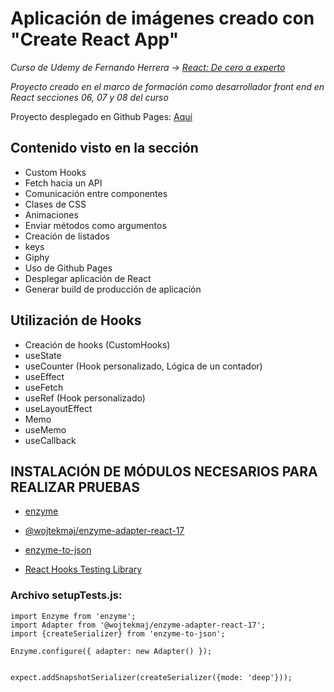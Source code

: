# Aplicación de imágenes creado con "Create React App"


_Curso de Udemy  de Fernando Herrera → [React: De cero a experto](https://www.udemy.com/course/react-cero-experto/)_

_Proyecto creado en el marco de formación como desarrollador front end en React secciones 06, 07 y 08 del curso_

Proyecto desplegado en Github Pages: [Aquí](https://vivascastillomatias.github.io/react-gif-app//)

## Contenido visto en la sección

- Custom Hooks
- Fetch hacia un API
- Comunicación entre componentes
- Clases de CSS
- Animaciones
- Enviar métodos como argumentos
- Creación de listados
- keys
- Giphy
- Uso de Github Pages
- Desplegar aplicación de React
- Generar build de producción de aplicación

## Utilización de Hooks

- Creación de hooks (CustomHooks)
- useState
- useCounter (Hook personalizado, Lógica de un contador)
- useEffect
- useFetch
- useRef (Hook personalizado)
- useLayoutEffect
- Memo
- useMemo
- useCallback


## INSTALACIÓN DE MÓDULOS NECESARIOS PARA REALIZAR PRUEBAS

- [enzyme](https://www.npmjs.com/package/enzyme)

- [@wojtekmaj/enzyme-adapter-react-17](https://www.npmjs.com/package/@wojtekmaj/enzyme-adapter-react-17)

- [enzyme-to-json](https://www.npmjs.com/package/enzyme-to-json)

- [React Hooks Testing Library](https://react-hooks-testing-library.com/)


### Archivo setupTests.js:

```plain
import Enzyme from 'enzyme';
import Adapter from '@wojtekmaj/enzyme-adapter-react-17';
import {createSerializer} from 'enzyme-to-json';

Enzyme.configure({ adapter: new Adapter() });

 
expect.addSnapshotSerializer(createSerializer({mode: 'deep'}));
```